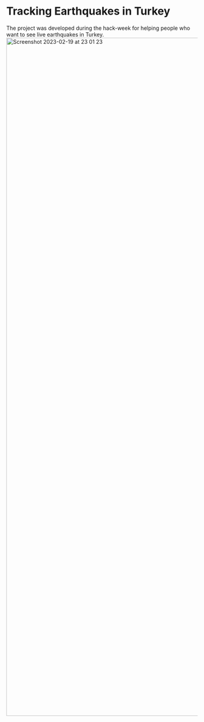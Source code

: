 # Tracking Earthquakes in Turkey

The project was developed during the hack-week for helping people who want to see live earthquakes in Turkey. 
<img width="1784" alt="Screenshot 2023-02-19 at 23 01 23" src="https://user-images.githubusercontent.com/54184509/219972183-5ab4c80a-e2ae-4d4b-bff1-80b27bf35506.png">
